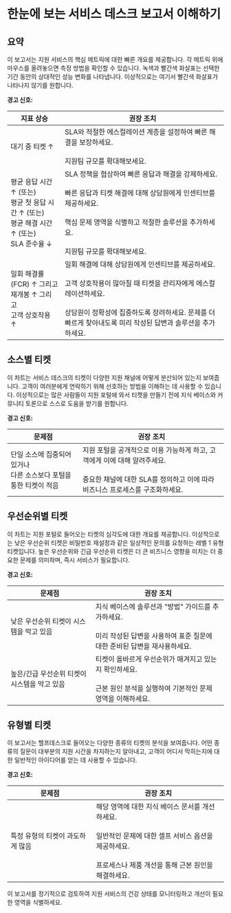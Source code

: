 # 한눈에 보는 서비스 데스크 보고서 이해하기

## 요약

이 보고서는 지원 서비스의 핵심 메트릭에 대한 빠른 개요를 제공합니다. 각 메트릭 위에 마우스를 올려놓으면 측정 방법을 확인할 수 있습니다. 녹색과 빨간색 화살표는 선택한 기간 동안의 상대적인 성능 변화를 나타냅니다. 이상적으로는 여기서 빨간색 화살표가 나타나지 않기를 원합니다.

**경고 신호:**

<div className="table-container">

| 지표 상승 | 권장 조치 |
|----------|-----------|
| 대기 중 티켓 ↑ | SLA와 적절한 에스컬레이션 계층을 설정하여 빠른 해결을 보장하세요.<br/><br/>지원팀 규모를 확대해보세요. |
| 평균 응답 시간 ↑ (또는)<br/>평균 첫 응답 시간 ↑ (또는)<br/>평균 해결 시간 ↑ (또는)<br/>SLA 준수율 ↓ | SLA 정책을 협상하여 빠른 응답과 해결을 강제하세요.<br/><br/>빠른 응답과 티켓 해결에 대해 상담원에게 인센티브를 제공하세요.<br/><br/>핵심 문제 영역을 식별하고 적절한 솔루션을 추가하세요.<br/><br/>지원팀 규모를 확대해보세요. |
| 일회 해결률(FCR) ↑ 그리고<br/>재개봉 ↑ 그리고<br/>고객 상호작용 ↑ | 일회 해결에 대해 상담원에게 인센티브를 제공하세요.<br/><br/>고객 상호작용이 많아질 때 티켓을 관리자에게 에스컬레이션하세요.<br/><br/>상담원이 정확성에 집중하도록 장려하세요. 문제를 더 빠르게 찾아내도록 미리 작성된 답변과 솔루션을 추가하세요. |

</div>

## 소스별 티켓

이 차트는 서비스 데스크의 티켓이 다양한 지원 채널에 어떻게 분산되어 있는지 보여줍니다. 고객이 여러분에게 연락하기 위해 선호하는 방법을 이해하는 데 사용할 수 있습니다. 이상적으로는 많은 사람들이 지원 포털에 와서 티켓을 만들기 전에 지식 베이스와 커뮤니티 토론으로 스스로 도움을 받기를 원합니다.

**경고 신호:**

<div className="table-container">

| 문제점 | 권장 조치 |
|--------|-----------|
| 단일 소스에 집중되어 있거나<br/>다른 소스보다 포털을 통한 티켓이 적음 | 지원 포털을 공개적으로 이용 가능하게 하고, 고객에게 이에 대해 알려주세요.<br/><br/>중요한 채널에 대한 SLA를 정의하고 이에 따라 비즈니스 프로세스를 구조화하세요. |

</div>

## 우선순위별 티켓

이 차트는 지원 포털로 들어오는 티켓의 심각도에 대한 개요를 제공합니다. 이상적으로는 낮은 우선순위 티켓은 비밀번호 재설정과 같은 일상적인 문의를 요청하는 레벨 1 유형 티켓입니다. 높은 우선순위와 긴급 우선순위 티켓은 더 큰 비즈니스 영향을 미치는 더 중요한 문제를 의미하며, 즉시 서비스가 필요합니다.

**경고 신호:**

<div className="table-container">

| 문제점 | 권장 조치 |
|--------|-----------|
| 낮은 우선순위 티켓이 시스템을 막고 있음 | 지식 베이스에 솔루션과 "방법" 가이드를 추가하세요.<br/><br/>미리 작성된 답변을 사용하여 표준 질문에 대한 준비된 답변을 재사용하세요. |
| 높은/긴급 우선순위 티켓이 시스템을 막고 있음 | 티켓이 올바르게 우선순위가 매겨지고 있는지 확인하세요.<br/><br/>근본 원인 분석을 실행하여 기본적인 문제 영역을 이해하세요. |

</div>

## 유형별 티켓

이 보고서는 헬프데스크로 들어오는 다양한 종류의 티켓의 분석을 보여줍니다. 어떤 종류의 질문이 대부분의 지원 시간을 차지하는지 알아내고, 고객이 어디서 막히는지에 대한 일반적인 아이디어를 얻는 데 사용할 수 있습니다.

**경고 신호:**

<div className="table-container">

| 문제점 | 권장 조치 |
|--------|-----------|
| 특정 유형의 티켓이 과도하게 많음 | 해당 영역에 대한 지식 베이스 문서를 개선하세요.<br/><br/>일반적인 문제에 대한 셀프 서비스 옵션을 제공하세요.<br/><br/>프로세스나 제품 개선을 통해 근본 원인을 해결하세요. |

</div>

이 보고서를 정기적으로 검토하여 지원 서비스의 건강 상태를 모니터링하고 개선이 필요한 영역을 식별하세요.